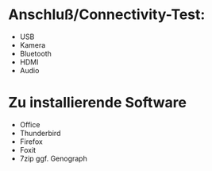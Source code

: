 # Anschluß/Connectivity-Test:
- USB
- Kamera
- Bluetooth
- HDMI
- Audio

# Zu installierende Software
- Office
- Thunderbird
- Firefox
- Foxit
- 7zip
  ggf. Genograph
